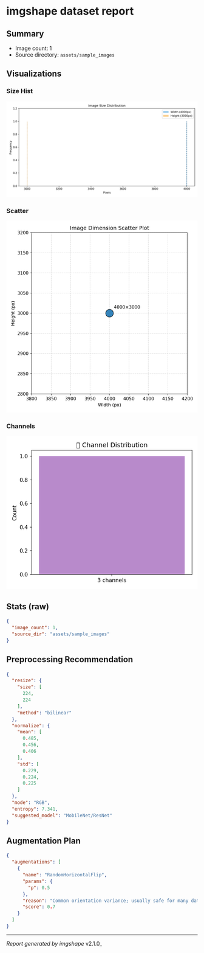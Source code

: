 # imgshape dataset report

## Summary

- Image count: 1
- Source directory: `assets/sample_images`

## Visualizations

### Size Hist

![size_hist](assets/shape_distribution.png)

### Scatter

![scatter](assets/dimension_scatter.png)

### Channels

![channels](assets/channel_distribution.png)

## Stats (raw)

```json
{
  "image_count": 1,
  "source_dir": "assets/sample_images"
}
```

## Preprocessing Recommendation

```json
{
  "resize": {
    "size": [
      224,
      224
    ],
    "method": "bilinear"
  },
  "normalize": {
    "mean": [
      0.485,
      0.456,
      0.406
    ],
    "std": [
      0.229,
      0.224,
      0.225
    ]
  },
  "mode": "RGB",
  "entropy": 7.341,
  "suggested_model": "MobileNet/ResNet"
}
```

## Augmentation Plan

```json
{
  "augmentations": [
    {
      "name": "RandomHorizontalFlip",
      "params": {
        "p": 0.5
      },
      "reason": "Common orientation variance; usually safe for many datasets",
      "score": 0.7
    }
  ]
}
```

---

_Report generated by imgshape_ v2.1.0_